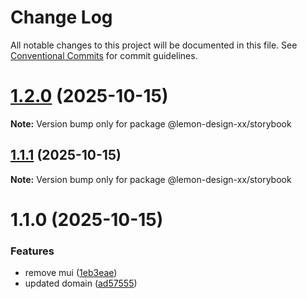 # Change Log

All notable changes to this project will be documented in this file.
See [Conventional Commits](https://conventionalcommits.org) for commit guidelines.

# [1.2.0](https://github.com/wyle-timing-xx/lemon-design/compare/v1.1.1...v1.2.0) (2025-10-15)

**Note:** Version bump only for package @lemon-design-xx/storybook





## [1.1.1](https://github.com/wyle-timing-xx/lemon-design/compare/v1.1.0...v1.1.1) (2025-10-15)

**Note:** Version bump only for package @lemon-design-xx/storybook





# 1.1.0 (2025-10-15)


### Features

* remove mui ([1eb3eae](https://github.com/wyle-timing-xx/lemon-design/commit/1eb3eaeaf2fcab7de786f82115649b7e1c14ec44))
* updated domain ([ad57555](https://github.com/wyle-timing-xx/lemon-design/commit/ad57555c20c0524045090b41f35b563d7db49d68))
